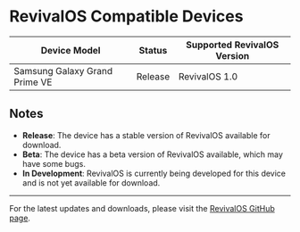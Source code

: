 # RevivalOS Compatible Devices

| Device Model                    | Status        | Supported RevivalOS Version |
|---------------------------------|---------------|-----------------------------|
| Samsung Galaxy Grand Prime VE   | Release       | RevivalOS 1.0               |


## Notes

- **Release**: The device has a stable version of RevivalOS available for download.
- **Beta**: The device has a beta version of RevivalOS available, which may have some bugs.
- **In Development**: RevivalOS is currently being developed for this device and is not yet available for download.

---

For the latest updates and downloads, please visit the [RevivalOS GitHub page](https://github.com/your-github-page).
